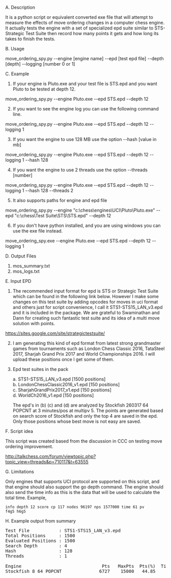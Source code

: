 A. Description

It is a python script or equivalent converted exe file that will attempt to measure the effects of move ordering changes in a computer chess engine. It actually tests the engine with a set of specialized epd suite similar to STS-Strategic Test Suite then record how many points it gets and how long its takes to finish the tests.

B. Usage

move_ordering_spy.py --engine [engine name] --epd [test epd file] --depth [depth] --logging [number 0 or 1]

C. Example

1. If your engine is Pluto.exe and your test file is STS.epd and you want Pluto to be tested at depth 12.

move_ordering_spy.py --engine Pluto.exe --epd STS.epd --depth 12

2. If you want to see the engine log you can use the following command line.

move_ordering_spy.py --engine Pluto.exe --epd STS.epd --depth 12 --logging 1

3. If you want the engine to use 128 MB use the option --hash [value in mb]

move_ordering_spy.py --engine Pluto.exe --epd STS.epd --depth 12 --logging 1 --hash 128

4. If you want the engine to use 2 threads use the option --threads [number]

move_ordering_spy.py --engine Pluto.exe --epd STS.epd --depth 12 --logging 1 --hash 128 --threads 2

5. It also supports paths for engine and epd file

move_ordering_spy.py --engine "c:\chess\engines\UCI\Pluto\Pluto.exe" --epd "c:\chess\Test Suite\STS\STS.epd" --depth 12

6. If you don't have python installed, and you are using windows you can use the exe file instead.

move_ordering_spy.exe --engine Pluto.exe --epd STS.epd --depth 12 --logging 1


D. Output Files

1. mos_summary.txt
2. mos_logs.txt

E. Input EPD

1. The recommended input format for epd is STS or Strategic Test Suite which can be found in the following link below. However I make some changes on this test suite by adding opcodes for moves in uci format and others just for script convenience, I call it STS1-STS15_LAN_v3.epd and it is included in the package. We are grateful to Swaminathan and Dann for creating such fantastic test suite and its idea of a multi move solution with points.

https://sites.google.com/site/strategictestsuite/

2. I am generating this kind of epd format from latest strong grandmaster games from tournaments such as London Chess Classic 2016, TataSteel 2017, Sharjah Grand Prix 2017 and World Championships 2016. I will upload these positions once I get some of them.

3. Epd test suites in the pack

    a. STS1-STS15_LAN_v3.epd [1500 positions]<br> 
    b. LondonChessClassic2016_v1.epd [150 positions]<br>
    c. SharjahGrandPrix2017_v1.epd [150 positions]<br>
    d. WorldCh2016_v1.epd [150 positions]<br>
    
    The epd's in (b) (c) and (d) are analyzed by Stockfish 260317 64 POPCNT at 3 minutes/pos at multipv 5. The points are generated based on search score of Stockfish and only the top 4 are saved in the epd. Only those positions whose best move is not easy are saved.

F. Script idea

This script was created based from the discussion in CCC on testing move ordering improvement.

http://talkchess.com/forum/viewtopic.php?topic_view=threads&p=710117&t=63555

G. Limitations

Only engines that supports UCI protocol are supported on this script, and that engine should also support the go depth command. The engine should also send the time info as this is the data that will be used to calculate the total time. Example,

<code>info depth 12 score cp 117 nodes 96197 nps 1577000 time 61 pv f4g5 h6g5</code>

H. Example output from summary

<pre>
Test File           : STS1-STS15_LAN_v3.epd
Total Positions     : 1500
Evaluated Positions : 1500
Search Depth        : 4
Hash                : 128
Threads             : 1

Engine                              Pts   MaxPts  Pts(%)  Time(ms)
Stockfish 8 64 POPCNT              6727    15000   44.85      1663
</pre>



